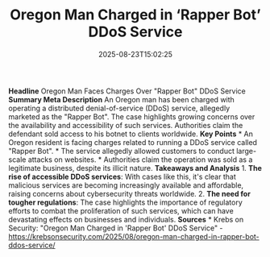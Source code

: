 ﻿---
title: "Oregon Man Charged in ‘Rapper Bot’ DDoS Service"
date: "2025-08-23T15:02:25"
category: "Markets"
summary: ""
slug: "oregon man charged in rapper bot ddos service"
source_urls:
  - "https://krebsonsecurity.com/2025/08/oregon-man-charged-in-rapper-bot-ddos-service/"
seo:
  title: "Oregon Man Charged in ‘Rapper Bot’ DDoS Service | Hash n Hedge"
  description: ""
  keywords: ["news", "markets", "brief"]
---
**Headline** Oregon Man Faces Charges Over "Rapper Bot" DDoS Service  **Summary Meta Description** An Oregon man has been charged with operating a distributed denial-of-service (DDoS) service, allegedly marketed as the "Rapper Bot". The case highlights growing concerns over the availability and accessibility of such services. Authorities claim the defendant sold access to his botnet to clients worldwide.  **Key Points**  * An Oregon resident is facing charges related to running a DDoS service called "Rapper Bot". * The service allegedly allowed customers to conduct large-scale attacks on websites. * Authorities claim the operation was sold as a legitimate business, despite its illicit nature.  **Takeaways and Analysis**  1. **The rise of accessible DDoS services**: With cases like this, it's clear that malicious services are becoming increasingly available and affordable, raising concerns about cybersecurity threats worldwide. 2. **The need for tougher regulations**: The case highlights the importance of regulatory efforts to combat the proliferation of such services, which can have devastating effects on businesses and individuals.  **Sources** * Krebs on Security: "Oregon Man Charged in 'Rapper Bot' DDoS Service" - https://krebsonsecurity.com/2025/08/oregon-man-charged-in-rapper-bot-ddos-service/ 
